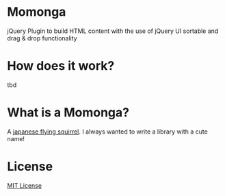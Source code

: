 # Momonga
jQuery Plugin to build HTML content with the use of jQuery UI sortable and drag &amp; drop functionality

# How does it work?
tbd

# What is a Momonga?
A [japanese flying squirrel](https://www.google.nl/search?tbm=isch&q=momonga). I always wanted to write a library with a cute name!

# License
[MIT License](https://github.com/kfrohwein/momonga/blob/master/LICENSE)
